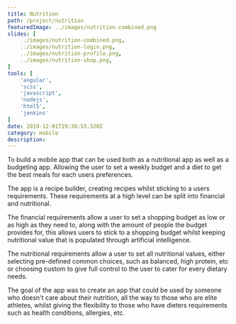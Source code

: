 ```yaml
---
title: Nutrition
path: /project/nutrition
featuredImage: ../images/nutrition-combined.png
slides: [
    ../images/nutrition-combined.png,
    ../images/nutrition-login.png,
    ../images/nutrition-profile.png,
    ../images/nutrition-shop.png,
]
tools: [
    'angular',
    'scss',
    'javascript',
    'nodejs',
    'html5',
    'jenkins'
]
date: 2019-12-01T19:38:53.520Z
category: mobile
description:
---
```


To build a mobile app that can be used both as a nutritional app as well as a budgeting app. Allowing the user to set a weekly budget and a diet to get the best meals for each users preferences.

The app is a recipe builder, creating recipes whilst sticking to a users requirements. These requirements at a high level can be split into financial and nutritional.

The financial requirements allow a user to set a shopping budget as low or as high as they need to, along with the amount of people the budget provides for, this allows users to stick to a shopping budget whilst keeping nutritional value that is populated through artificial intelligence.

The nutritional requirements allow a user to set all nutritional values, either selecting pre-defined common choices, such as balanced, high protein, etc or choosing custom to give full control to the user to cater for every dietary needs.

The goal of the app was to create an app that could be used by someone who doesn't care about their nutrition, all the way to those who are elite athletes, whilst giving the flexibility to those who have dieters requirements such as health conditions, allergies, etc.